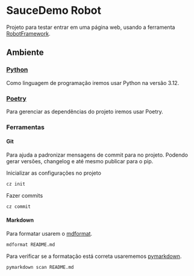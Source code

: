 # SauceDemo Robot

Projeto para testar entrar em uma página web, usando a ferramenta [RobotFramework](https://robotframework.org/).

## Ambiente

### [Python](https://www.python.org/)

Como linguagem de programação iremos usar Python na versão 3.12.

### [Poetry](https://python-poetry.org/)

Para gerenciar as dependências do projeto iremos usar Poetry.

### Ferramentas

#### Git

Para ajuda a padronizar mensagens de commit para no projeto.
Podendo gerar versões, changelog e até mesmo publicar para o pip.

Inicializar as configurações no projeto

```bash
cz init
```

Fazer commits

```bash
cz commit
```

#### Markdown

Para formatar usarem o [mdformat](https://github.com/executablebooks/mdformat).

```bash
mdformat README.md 
```

Para verificar se a formatação está correta usarememos [pymarkdown](https://github.com/jackdewinter/pymarkdown).

```bash
pymarkdown scan README.md 
```
